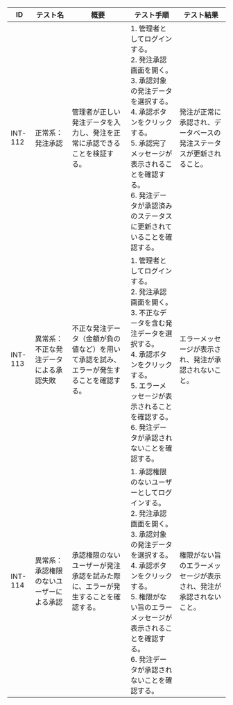 | ID | テスト名 | 概要 | テスト手順 | テスト結果 |
|------|----------|--------|------------|------------|
| INT-112 | 正常系：発注承認 | 管理者が正しい発注データを入力し、発注を正常に承認できることを検証する。 | 1. 管理者としてログインする。<br>2. 発注承認画面を開く。<br>3. 承認対象の発注データを選択する。<br>4. 承認ボタンをクリックする。<br>5. 承認完了メッセージが表示されることを確認する。<br>6. 発注データが承認済みのステータスに更新されていることを確認する。 | 発注が正常に承認され、データベースの発注ステータスが更新されること。 |
| INT-113 | 異常系：不正な発注データによる承認失敗 | 不正な発注データ（金額が負の値など）を用いて承認を試み、エラーが発生することを確認する。 | 1. 管理者としてログインする。<br>2. 発注承認画面を開く。<br>3. 不正なデータを含む発注データを選択する。<br>4. 承認ボタンをクリックする。<br>5. エラーメッセージが表示されることを確認する。<br>6. 発注データが承認されないことを確認する。 | エラーメッセージが表示され、発注が承認されないこと。 |
| INT-114 | 異常系：承認権限のないユーザーによる承認 | 承認権限のないユーザーが発注承認を試みた際に、エラーが発生することを確認する。 | 1. 承認権限のないユーザーとしてログインする。<br>2. 発注承認画面を開く。<br>3. 承認対象の発注データを選択する。<br>4. 承認ボタンをクリックする。<br>5. 権限がない旨のエラーメッセージが表示されることを確認する。<br>6. 発注データが承認されないことを確認する。 | 権限がない旨のエラーメッセージが表示され、発注が承認されないこと。 | 